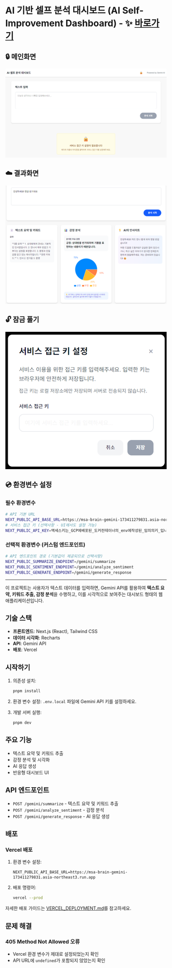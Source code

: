 # AI 기반 셀프 분석 대시보드 (AI Self-Improvement Dashboard) - ✨ [바로가기](https://msa-self-dashboard-gemini.vercel.app)

## 🔒 메인화면
<img width="600" alt="메인화면" src="docs/AI셀프분석대시보드LOCK.png" />

## ☁️ 결과화면
<img width="600" alt="결과화면" src="docs/AI셀프분석대시보드RESULT.png" />

## 🔓 잠금 풀기
<img width="600" alt="잠금풀기" src="docs/DASHBOARD_UNLOCKING.png" />

## 💿 환경변수 설정

### 필수 환경변수
```bash
# API 기본 URL
NEXT_PUBLIC_API_BASE_URL=https://msa-brain-gemini-173411279831.asia-northeast3.run.app
# 서비스 접근 키 (선택사항 - UI에서도 설정 가능)
NEXT_PUBLIC_API_KEY=액세스키는_GCP에배포된_도커컨테이너의_env에작성된_임의의키_입니다
```

### 선택적 환경변수 (커스텀 엔드포인트)
```bash
# API 엔드포인트 경로 (기본값이 제공되므로 선택사항)
NEXT_PUBLIC_SUMMARIZE_ENDPOINT=/gemini/summarize
NEXT_PUBLIC_SENTIMENT_ENDPOINT=/gemini/analyze_sentiment
NEXT_PUBLIC_GENERATE_ENDPOINT=/gemini/generate_response
```

---

이 프로젝트는 사용자가 텍스트 데이터를 입력하면, Gemini API를 활용하여 **텍스트 요약, 키워드 추출, 감정 분석**을 수행하고, 이를 시각적으로 보여주는 대시보드 형태의 웹 애플리케이션입니다.

## 기술 스택

- **프론트엔드**: Next.js (React), Tailwind CSS
- **데이터 시각화**: Recharts
- **API**: Gemini API
- **배포**: Vercel

## 시작하기

1. 의존성 설치:
   ```bash
   pnpm install
   ```

2. 환경 변수 설정:
   `.env.local` 파일에 Gemini API 키를 설정하세요.

3. 개발 서버 실행:
   ```bash
   pnpm dev
   ```

## 주요 기능

- 텍스트 요약 및 키워드 추출
- 감정 분석 및 시각화
- AI 응답 생성
- 반응형 대시보드 UI

## API 엔드포인트

- `POST /gemini/summarize` - 텍스트 요약 및 키워드 추출
- `POST /gemini/analyze_sentiment` - 감정 분석
- `POST /gemini/generate_response` - AI 응답 생성

## 배포

### Vercel 배포

1. 환경 변수 설정:
   ```
   NEXT_PUBLIC_API_BASE_URL=https://msa-brain-gemini-173411279831.asia-northeast3.run.app
   ```

2. 배포 명령어:
   ```bash
   vercel --prod
   ```

자세한 배포 가이드는 [VERCEL_DEPLOYMENT.md](./docs/VERCEL_DEPLOYMENT.md)를 참고하세요.

## 문제 해결

### 405 Method Not Allowed 오류
- Vercel 환경 변수가 제대로 설정되었는지 확인
- API URL에 `undefined`가 포함되지 않았는지 확인
